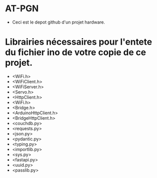# AT-PGN
- Ceci est le depot github d'un projet hardware.

# Librairies nécessaires pour l'entete du fichier ino de votre copie de ce projet.
- <WiFi.h>
- <WiFiClient.h>
- <WiFiServer.h>
- <Servo.h>
- <HttpClient.h>
- <WiFi.h>
- <Bridge.h>
- <ArduinoHttpClient.h>
- <BridgeHttpClient.h>
- <couchdb.py>
- <requests.py>
- <json.py>
- <pydantic.py>
- <typing.py>
- <importlib.py>
- <sys.py>
- <fastapi.py>
- <uuid.py>
- <passlib.py>

